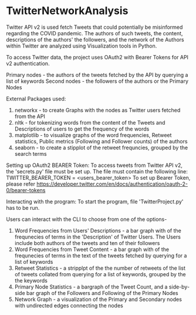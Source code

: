# TwitterNetworkAnalysis
Twitter API v2 is used fetch Tweets that could potentially be misinformed regarding the COVID pandemic. The authors of such tweets, the content, descriptions of the authors' the  followers, and the network of the Authors within Twitter are analyzed using Visualization tools in Python. 

To access Twitter data, the project uses OAuth2 with Bearer Tokens for API v2 authentication. 

Primary nodes - the authors of the tweets fetched by the API by querying a list of keywords
Second nodes - the followers of the authors or the Primary Nodes

External Packages used:
1. networkx - to create Graphs with the nodes as Twitter users fetched from the API
2. nltk - for tokenizing words from the content of the Tweets and Descriptions of users to get the frequency of the words 
3. matplotlib - to visualize graphs of the word frequencies, Retweet statistics, Public metrics (Following and Follower counts) of the authors
4. seaborn - to create a stipplot of the retweet frequncies, grouped by the search terms

Setting up OAuth2 BEARER Token:
To access tweets from Twitter API v2, the 'secrets.py' file must be set up. The file must contain the following line:
TWITTER_BEARER_TOKEN = <users_bearer_token>
To set up Bearer Token, please refer https://developer.twitter.com/en/docs/authentication/oauth-2-0/bearer-tokens

Interacting with the program:
To start the program, file 'TwitterProject.py' has to be run.

Users can interact with the CLI to choose from one of the options-

1. Word Frequencies from Users' Descriptions - a bar graph with of the frequnecies of terms in the 'Description' of Twitter Users. The Users include both authors of the tweets and ten of their followers
2. Word Frequencies from Tweet Content - a bar graph with of the frequnecies of terms in the text of the tweets fetched by querying for a list of keywords
3. Retweet Statistics - a stripplpt of the the number of retweets of the list of tweets collated from querying for a list of keywords, grouped by the the keywords
4. Primary Node Statistics - a bargraph of the Tweet Count, and a side-by-side bar graph of the Followers and Following of the Primary Nodes
5. Network Graph - a visualization of the Primary and Secondary nodes with undirected edges connecting the nodes


